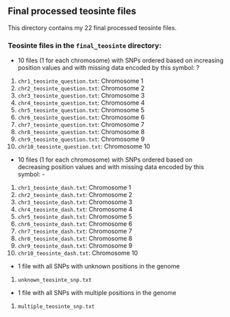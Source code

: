 ## Final processed teosinte files
This directory contains my 22 final processed teosinte files.

### Teosinte files in the `final_teosinte` directory:
* 10 files (1 for each chromosome) with SNPs ordered based on increasing position values and with missing data encoded by this symbol: ?
1. `chr1_teosinte_question.txt`: Chromosome 1
2. `chr2_teosinte_question.txt`: Chromosome 2
3. `chr3_teosinte_question.txt`: Chromosome 3
4. `chr4_teosinte_question.txt`: Chromosome 4
5. `chr5_teosinte_question.txt`: Chromosome 5
6. `chr6_teosinte_question.txt`: Chromosome 6
7. `chr7_teosinte_question.txt`: Chromosome 7
8. `chr8_teosinte_question.txt`: Chromosome 8
9. `chr9_teosinte_question.txt`: Chromosome 9
10. `chr10_teosinte_question.txt`: Chromosome 10

* 10 files (1 for each chromosome) with SNPs ordered based on decreasing position values and with missing data encoded by this symbol: -
1. `chr1_teosinte_dash.txt`: Chromosome 1
2. `chr2_teosinte_dash.txt`: Chromosome 2
3. `chr3_teosinte_dash.txt`: Chromosome 3
4. `chr4_teosinte_dash.txt`: Chromosome 4
5. `chr5_teosinte_dash.txt`: Chromosome 5
6. `chr6_teosinte_dash.txt`: Chromosome 6
7. `chr7_teosinte_dash.txt`: Chromosome 7
8. `chr8_teosinte_dash.txt`: Chromosome 8
9. `chr9_teosinte_dash.txt`: Chromosome 9
10. `chr10_teosinte_dash.txt`: Chromosome 10

* 1 file with all SNPs with unknown positions in the genome
1. `unknown_teosinte_snp.txt`

* 1 file with all SNPs with multiple positions in the genome
1. `multiple_teosinte_snp.txt`

